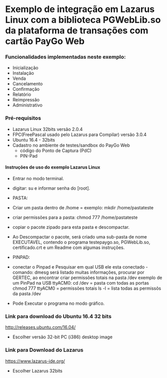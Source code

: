 # Exemplo de integração em Lazarus Linux com a biblioteca PGWebLib.so da plataforma de transações com cartão PayGo Web

### Funcionalidades implementadas neste exemplo:

- Inicialização
- Instalação
- Venda
- Cancelamento
- Confirmação
- Relatório
- Reimpressão
- Administrativo

### Pré-requisitos
  - Lazarus Linux 32bits versão 2.0.4
  - FPC(FreePascal usado pelo Lazarus para Compilar) versão 3.0.4
  - Ubuntu 16.4 - 32bits
  - Cadastro no ambiente de testes/sandbox do PayGo Web
    - código do Ponto de Captura (PdC)
    - PIN-Pad

#### Instruções de uso do exemplo Lazarus Linux

-  Entrar no modo terminal.
-  digitar: su  e informar senha do [root].
-  PASTA:
-  Criar um pasta dentro de /home = exemplo:  mkdir /home/pastateste
-  criar permissões para a pasta:  chmod 777 /home/pastateste
-  copiar o pacote zipado para esta pasta e descompactar.
-  Ao Descompactar o pacote, será criado uma sub-pasta de nome EXECUTAVEL, contendo o programa testepaygo.so, PGWebLib.so,           certificado.crt e um Readme com algumas instruções.
-  PINPAD:
-  conectar o Pinpad e Pesquisar em qual USB ele esta conectado - comando: dmesg 
será listado muitas informações, procurar por GERTEC, ao encontrar criar permissões totais na pasta /dev
exemplo de um PinPad na USB ttyACM0: 
cd /dev  = pasta com todas as portas
chmod 777 ttyACM0  = permissões totais
ls -l  = lista todas as permissõs da pasta /dev

-  Pode Executar o programa no modo gráfico.

### Link para download do Ubuntu 16.4 32 bits
http://releases.ubuntu.com/16.04/

- Escolher versão 32-bit PC (i386) desktop image

### Link para Download do Lazarus
https://www.lazarus-ide.org/

- Escolher Lazarus 32bits
